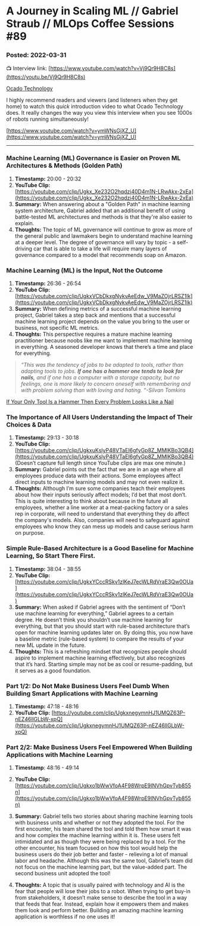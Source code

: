 # A Journey in Scaling ML // Gabriel Straub // MLOps Coffee Sessions #89

### Posted: 2022-03-31

📺 Interview link: [https://www.youtube.com/watch?v=Vj9Qr9H8C8s](https://youtu.be/Vj9Qr9H8C8s)

[Ocado Technology](https://www.ocadogroup.com/about-us/ocado-technology)

I highly recommend readers and viewers (and listeners when they get home) to watch this *quick* introduction video to what Ocado Technology does. It really changes the way you view this interview when you see 1000s of robots running simultaneously!

[https://www.youtube.com/watch?v=ymWNsGjXZ_U](https://www.youtube.com/watch?v=ymWNsGjXZ_U)

---

### Machine Learning (ML) Governance is Easier on Proven ML Architectures & Methods (Golden Path)

1. **Timestamp:** 20:00 - 20:32
2. **YouTube Clip:** [https://youtube.com/clip/Ugkx_Xe232O2hqdzi40D4m1N-LRwAkx-2xEa](https://youtube.com/clip/Ugkx_Xe232O2hqdzi40D4m1N-LRwAkx-2xEa)
3. **Summary:** When answering about a "Golden Path" in machine learning system architecture, Gabriel added that an additional benefit of using battle-tested ML architectures and methods is that they're also easier to explain.
4. **Thoughts:** The topic of ML governance will continue to grow as more of the general public and lawmakers begin to understand machine learning at a deeper level. The degree of governance will vary by topic - a self-driving car that is able to take a life will require many layers of governance compared to a model that recommends soap on Amazon.

### Machine Learning (ML) is the Input, Not the Outcome

1. **Timestamp:** 26:36 - 26:54
2. **YouTube Clip:** [https://youtube.com/clip/UgkxVCbDkxgNykvAeEdw_V9MaZOjrLRSZ1lk](https://youtube.com/clip/UgkxVCbDkxgNykvAeEdw_V9MaZOjrLRSZ1lk)
3. **Summary:** When defining metrics of a successful machine learning project, Gabriel takes a step back and mentions that a successful machine learning project depends on the value you bring to the user or business, not specific ML metrics.
4. **Thoughts:** This perspective requires a mature machine learning practitioner because noobs like me want to implement machine learning in everything. A seasoned developer knows that there’s a time and place for everything. 

> *“This was the tendency of jobs to be adapted to tools, rather than adapting tools to jobs. **If one has a hammer one tends to look for nails,** and if one has a computer with a storage capacity, but no feelings, one is more likely to concern oneself with remembering and with problem solving than with loving and hating. “-Silvan Tomkins*
> 

[If Your Only Tool Is a Hammer Then Every Problem Looks Like a Nail](https://quoteinvestigator.com/2014/05/08/hammer-nail/)

### The Importance of All Users Understanding the Impact of Their Choices & Data

1. **Timestamp:** 29:13 - 30:18
2. **YouTube Clip:** [https://youtube.com/clip/UgkxuKslyP48VTaEI6gfyGp8Z_MMlKBo3QB4](https://youtube.com/clip/UgkxuKslyP48VTaEI6gfyGp8Z_MMlKBo3QB4) (Doesn’t capture full length since YouTube clips are max one minute.)
3. **Summary:** Gabriel points out the fact that we are in an age where all employees produce data with their actions. Some employees affect direct inputs to machine learning models and may not even realize it.
4. **Thoughts:** Although I’m sure some companies teach their employees about how their inputs seriously affect models; I’d bet that most don’t. This is quite interesting to think about because in the future all employees, whether a line worker at a meat-packing factory or a sales rep in corporate, will need to understand that everything they do affect the company's models. Also, companies will need to safeguard against employees who know they can mess up models and cause serious harm on purpose.

### Simple Rule-Based Architecture is a Good Baseline for Machine Learning, So Start There First.

1. **Timestamp:** 38:04 - 38:55
2. **YouTube Clip:** [https://youtube.com/clip/UgkxYCccRSkv1zlKeJ7ecWLRdVraE3Qw0OUa](https://youtube.com/clip/UgkxYCccRSkv1zlKeJ7ecWLRdVraE3Qw0OUa)
3. **Summary:** When asked if Gabriel agrees with the sentiment of “Don’t use machine learning for everything,” Gabriel agrees to a certain degree. He doesn’t think you shouldn’t use machine learning for everything, but that you should start with rule-based architecture that’s open for machine learning updates later on. By doing this, you now have a baseline metric (rule-based system) to compare the results of your new ML update in the future. 
4. **Thoughts:** This is a refreshing mindset that recognizes people should aspire to implement machine learning effectively, but also recognizes that it’s hard. Starting simple may not be as cool or resume-padding, but it serves as a good foundation. 

### Part 1/2: Do Not Make Business Users Feel Dumb When Building Smart Applications with Machine Learning

1. **Timestamp:** 47:18 - 48:16
2. **YouTube Clip:** [https://youtube.com/clip/UgkxnegymnHJ1UMQZ63P-nEZ46llGLbW-xpQ](https://youtube.com/clip/UgkxnegymnHJ1UMQZ63P-nEZ46llGLbW-xpQ)

### Part 2/2: Make Business Users Feel Empowered When Building Applications with Machine Learning

1. **Timestamp**: 48:16 - 49:14
2. **YouTube Clip:** [https://youtube.com/clip/Ugkxo1bWwVfoA4F98WrpE9INVhGpvTyb855n](https://youtube.com/clip/Ugkxo1bWwVfoA4F98WrpE9INVhGpvTyb855n)

1. **Summary:** Gabriel tells two stories about sharing machine learning tools with business units and whether or not they adopted the tool. For the first encounter, his team shared the tool and told them how smart it was and how complex the machine learning within it is. These users felt intimidated and as though they were being replaced by a tool. For the other encounter, his team focused on how this tool would help the business users do their job better and faster - relieving a lot of manual labor and headache. Although this was the same tool, Gabriel’s team did not focus on the machine learning part, but the value-added part. The second business unit adopted the tool!
2. **Thoughts:** A topic that is usually paired with technology and AI is the fear that people will lose their jobs to a robot. When trying to get buy-in from stakeholders, it doesn’t make sense to describe the tool in a way that feeds that fear. Instead, explain how it empowers them and makes them look and perform better. Building an amazing machine learning application is worthless if no one uses it!
